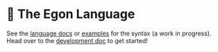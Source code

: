 # 👻 The Egon Language

See the [language docs](./LANGUAGE.md) or [examples](./egonlang-core/res/examples/) for the syntax (a work in progress). Head over to the [development doc](./DEVELOPMENT.md) to get started!
